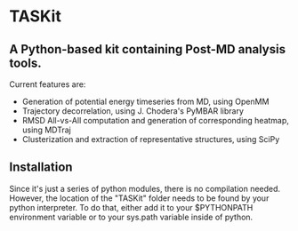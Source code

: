 # TASKit
## A Python-based kit containing Post-MD analysis tools.

Current features are: 
* Generation of potential energy timeseries from MD, using OpenMM
* Trajectory decorrelation, using J. Chodera's PyMBAR library
* RMSD All-vs-All computation and generation of corresponding heatmap, using MDTraj
* Clusterization and extraction of representative structures, using SciPy


## Installation

Since it's just a series of python modules, there is no compilation needed. However, the location of the "TASKit" folder needs to be found by your python interpreter. To do that, either add it to your $PYTHONPATH environment variable or to your sys.path variable inside of python.
